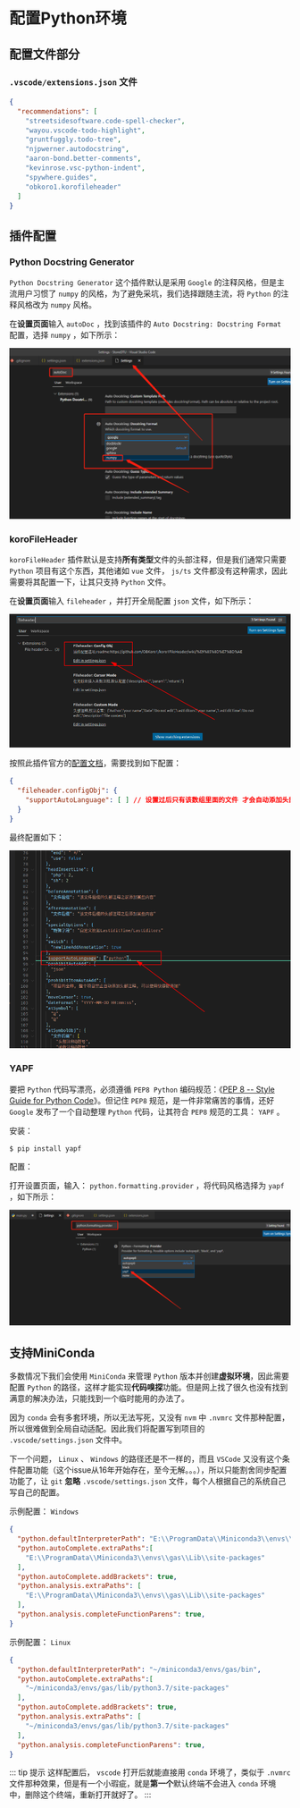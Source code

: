 # 配置Python环境

## 配置文件部分

### `.vscode/extensions.json` 文件

```json
{
  "recommendations": [
    "streetsidesoftware.code-spell-checker",
    "wayou.vscode-todo-highlight",
    "gruntfuggly.todo-tree",
    "njpwerner.autodocstring",
    "aaron-bond.better-comments",
    "kevinrose.vsc-python-indent",
    "spywhere.guides",
    "obkoro1.korofileheader"
  ]
}
```

## 插件配置

### Python Docstring Generator

`Python Docstring Generator` 这个插件默认是采用 `Google` 的注释风格，但是主流用户习惯了 `numpy` 的风格，为了避免采坑，我们选择跟随主流，将 `Python` 的注释风格改为 `numpy` 风格。

在**设置页面**输入 `autoDoc` ，找到该插件的 `Auto Docstring: Docstring Format` 配置，选择 `numpy` ，如下所示：

![PythonDocstring插件配置numpy风格](assets/images/PythonDocstring插件配置numpy风格.png)

### koroFileHeader

`koroFileHeader` 插件默认是支持**所有类型**文件的头部注释，但是我们通常只需要 `Python` 项目有这个东西，其他诸如 `vue` 文件， `js/ts` 文件都没有这种需求，因此需要将其配置一下，让其只支持 `Python` 文件。

在**设置页面**输入 `fileheader` ，并打开全局配置 `json` 文件，如下所示：

![进入kora1FileHeader插件配置方式](assets/images/进入kora1FileHeader插件配置方式.png)

按照此插件官方的[配置文档](https://github.com/OBKoro1/koro1FileHeader/wiki/%E9%85%8D%E7%BD%AE)，需要找到如下配置：

```json
{
  "fileheader.configObj": {
    "supportAutoLanguage": [ ] // 设置过后只有该数组里面的文件 才会自动添加头部注释
  }
}
```

最终配置如下：

![kora1FileHeader插件白名单配置](assets/images/kora1FileHeader插件白名单配置.png)

### YAPF

要把 `Python` 代码写漂亮，必须遵循 `PEP8 Python` 编码规范：《[PEP 8 -- Style Guide for Python Code](https://www.python.org/dev/peps/pep-0008/)》。但记住 `PEP8` 规范，是一件非常痛苦的事情，还好 `Google` 发布了一个自动整理 `Python` 代码，让其符合 `PEP8` 规范的工具： `YAPF` 。

安装：

```shell
$ pip install yapf
```

配置：

打开设置页面，输入： `python.formatting.provider` ，将代码风格选择为 `yapf` ，如下所示：

![YAPF代码风格配置](assets/images/YAPF代码风格配置.png)

## 支持MiniConda

多数情况下我们会使用 `MiniConda` 来管理 `Python` 版本并创建**虚拟环境**，因此需要配置 `Python` 的路径，这样才能实现**代码嗅探**功能。但是网上找了很久也没有找到满意的解决办法，只能找到一个临时能用的办法了。

因为 `conda` 会有多套环境，所以无法写死，又没有 `nvm` 中 `.nvmrc` 文件那种配置，所以很难做到全局自动适配。因此我们将配置写到项目的 `.vscode/settings.json` 文件中。

下一个问题， `Linux` 、 `Windows` 的路径还是不一样的，而且 `VSCode` 又没有这个条件配置功能（这个issue从16年开始存在，至今无解。。。），所以只能割舍同步配置功能了，让 `git` **忽略** `.vscode/settings.json` 文件，每个人根据自己的系统自己写自己的配置。

示例配置： `Windows`

```json
{
  "python.defaultInterpreterPath": "E:\\ProgramData\\Miniconda3\\envs\\gas",
  "python.autoComplete.extraPaths":[
    "E:\\ProgramData\\Miniconda3\\envs\\gas\\Lib\\site-packages"
  ],
  "python.autoComplete.addBrackets": true,
  "python.analysis.extraPaths": [
    "E:\\ProgramData\\Miniconda3\\envs\\gas\\Lib\\site-packages"
  ],
  "python.analysis.completeFunctionParens": true,
}
```

示例配置： `Linux`

```json
{
  "python.defaultInterpreterPath": "~/miniconda3/envs/gas/bin",
  "python.autoComplete.extraPaths":[
    "~/miniconda3/envs/gas/lib/python3.7/site-packages"
  ],
  "python.autoComplete.addBrackets": true,
  "python.analysis.extraPaths": [
    "~/miniconda3/envs/gas/lib/python3.7/site-packages"
  ],
  "python.analysis.completeFunctionParens": true,
}
```

::: tip 提示
这样配置后， `vscode` 打开后就能直接用 `conda` 环境了，类似于 `.nvmrc` 文件那种效果，但是有一个小瑕疵，就是**第一个**默认终端不会进入 `conda` 环境中，删除这个终端，重新打开就好了。
:::
